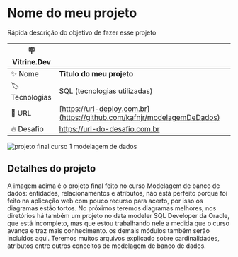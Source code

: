 # Nome do meu projeto

Rápida descrição do objetivo de fazer esse projeto

| :placard: Vitrine.Dev |     |
| -------------  | --- |
| :sparkles: Nome        | **Titulo do meu projeto**
| :label: Tecnologias | SQL (tecnologias utilizadas)
| :rocket: URL         | [https://url-deploy.com.br](https://github.com/kafnjr/modelagemDeDados)
| :fire: Desafio     | https://url-do-desafio.com.br

<!-- Inserir imagem com a #vitrinedev ao final do link -->
![projeto final curso 1 modelagem de dados](https://github.com/kafnjr/modelagemDeDados/blob/main/projetoCompleto_brModeloOnline.png#vitrinedev)

## Detalhes do projeto

A imagem acima é o projeto final feito no curso Modelagem de banco de dados: entidades, relacionamentos e atributos, não está perfeito porque foi feito na aplicação web com pouco recurso para acerto, por isso os diagramas estão tortos. No próximos teremos diagramas melhores, nos diretórios há também um projeto no data modeler SQL Developer da Oracle, que está incompleto, mas que estou trabalhando nele a medida que o curso avança e traz mais conhecimento. os demais módulos também serão incluídos aqui.
Teremos muitos arquivos explicado sobre cardinalidades, atributos entre outros conceitos de modelagem de banco de dados.
